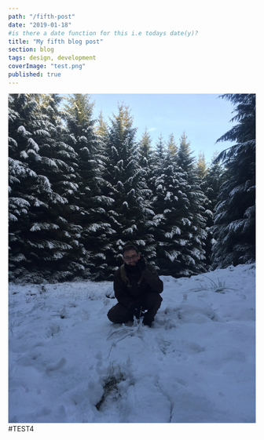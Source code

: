 ```yaml
---
path: "/fifth-post"
date: "2019-01-18"
#is there a date function for this i.e todays date(y)?
title: "My fifth blog post"
section: blog
tags: design, development
coverImage: "test.png"
published: true
---
```

![Test](test.png)
#TEST4